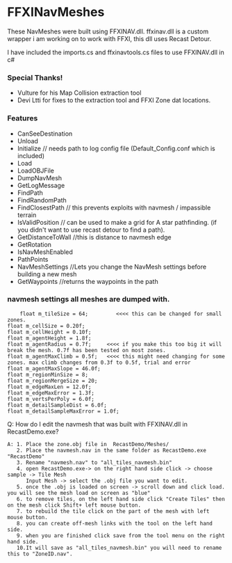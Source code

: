 # FFXINavMeshes


These NavMeshes were built using FFXINAV.dll. 
ffxinav.dll is a custom wrapper i am working on to work with FFXI, this dll uses Recast Detour.

I have included the imports.cs and ffxinavtools.cs files to use FFXINAV.dll in c#

### Special Thanks!
* Vulture for his Map Collision extraction tool
* Devi Ltti for fixes to the extraction tool and FFXI Zone dat locations.

### Features

* CanSeeDestination 
* Unload
* Initialize // needs path to log config file (Default_Config.conf which is included)
* Load
* LoadOBJFile
* DumpNavMesh
* GetLogMessage
* FindPath  
* FindRandomPath 
* FindClosestPath   // this prevents exploits with navmesh / impassible terrain
* IsValidPosition   // can be used to make a grid for A star pathfinding. (if you didn't want to use recast detour to find a path).
* GetDistanceToWall //this is distance to navmesh edge
* GetRotation 
* IsNavMeshEnabled
* PathPoints
* NavMeshSettings //Lets you change the NavMesh settings before building a new mesh
* GetWaypoints    //returns the waypoints in the path 

### navmesh settings all meshes are dumped with.


        float m_tileSize = 64;         <<<< this can be changed for small zones.
	float m_cellSize = 0.20f;
	float m_cellHeight = 0.10f;
	float m_agentHeight = 1.8f;    
	float m_agentRadius = 0.7f;     <<<< if you make this too big it will break the mesh. 0.7f has been tested on most zones.
	float m_agentMaxClimb = 0.5f;   <<<< this might need changing for some zones. max climb changes from 0.3f to 0.5f, trial and error
	float m_agentMaxSlope = 46.0f;
	float m_regionMinSize = 8;
	float m_regionMergeSize = 20;
	float m_edgeMaxLen = 12.0f;
	float m_edgeMaxError = 1.3f;
	float m_vertsPerPoly = 6.0f;
	float m_detailSampleDist = 6.0f;
	float m_detailSampleMaxError = 1.0f;
	
	



 Q: How do I edit the navmesh that was built with FFXINAV.dll in RecastDemo.exe?
 
    A: 1. Place the zone.obj file in  RecastDemo/Meshes/
       2. Place the navmesh.nav in the same folder as RecastDemo.exe "RecastDemo"
       3. Rename "navmesh.nav" to "all_tiles_navmesh.bin"
       4. open RecastDemo.exe-> on the right hand side click -> choose sample -> Tile Mesh
          Input Mesh -> select the .obj file you want to edit.
       5. once the .obj is loaded on screen -> scroll down and click load. you will see the mesh load on screen as "blue"
       6. to remove tiles, on the left hand side click "Create Tiles" then on the mesh click Shift+ left mouse button.
       7. to rebuild the tile click on the part of the mesh with left mouse button.
       8. you can create off-mesh links with the tool on the left hand side. 
       9. when you are finished click save from the tool menu on the right hand side.
       10.It will save as "all_tiles_navmesh.bin" you will need to rename this to "ZoneID.nav".
